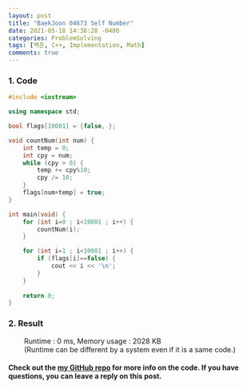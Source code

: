 ```yaml
---
layout: post
title: "BaekJoon 04673 Self Number"
date: 2021-05-18 14:38:28 -0400
categories: ProblemSolving
tags: [백준, C++, Implementation, Math]
comments: true
---
```


### 1. Code
```cpp
#include <iostream>

using namespace std;

bool flags[10001] = {false, };

void countNum(int num) {
    int temp = 0;
    int cpy = num;
    while (cpy > 0) {
        temp += cpy%10;
        cpy /= 10;
    }
    flags[num+temp] = true; 
}

int main(void) {
    for (int i=0 ; i<10001 ; i++) {
        countNum(i);
    }

    for (int i=1 ; i<10001 ; i++) {
        if (flags[i]==false) {
            cout << i << '\n';
        }
    } 
    
    return 0;
}
```

### 2. Result
&nbsp;&nbsp;&nbsp;&nbsp;&nbsp;&nbsp;&nbsp;&nbsp;Runtime : 0 ms, Memory usage : 2028 KB  
&nbsp;&nbsp;&nbsp;&nbsp;&nbsp;&nbsp;&nbsp;&nbsp;(Runtime can be different by a system even if it is a same code.)

#### Check out the [my GitHub repo][hyuk-gh] for more info on the code. If you have questions, you can leave a reply on this post.
[hyuk-gh]: https://github.com/dlgur1994/StudyAlgorithms
